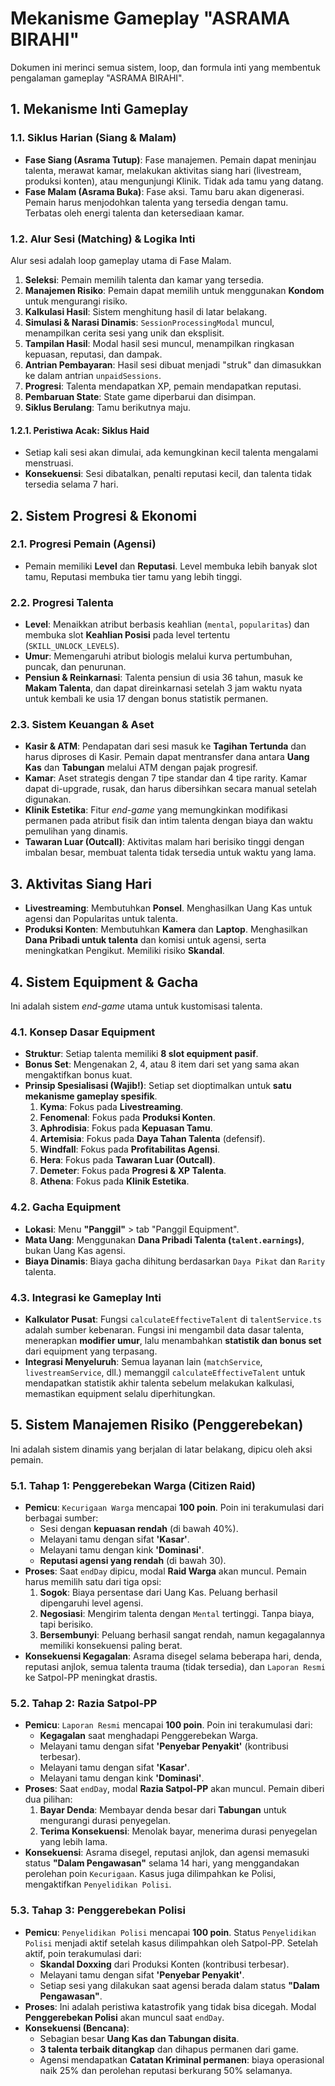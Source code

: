 # Mekanisme Gameplay "ASRAMA BIRAHI"

Dokumen ini merinci semua sistem, loop, dan formula inti yang membentuk pengalaman gameplay "ASRAMA BIRAHI".

## 1. Mekanisme Inti Gameplay

### 1.1. Siklus Harian (Siang & Malam)
-   **Fase Siang (Asrama Tutup)**: Fase manajemen. Pemain dapat meninjau talenta, merawat kamar, melakukan aktivitas siang hari (livestream, produksi konten), atau mengunjungi Klinik. Tidak ada tamu yang datang.
-   **Fase Malam (Asrama Buka)**: Fase aksi. Tamu baru akan digenerasi. Pemain harus menjodohkan talenta yang tersedia dengan tamu. Terbatas oleh energi talenta dan ketersediaan kamar.

### 1.2. Alur Sesi (Matching) & Logika Inti
Alur sesi adalah loop gameplay utama di Fase Malam.
1.  **Seleksi**: Pemain memilih talenta dan kamar yang tersedia.
2.  **Manajemen Risiko**: Pemain dapat memilih untuk menggunakan **Kondom** untuk mengurangi risiko.
3.  **Kalkulasi Hasil**: Sistem menghitung hasil di latar belakang.
4.  **Simulasi & Narasi Dinamis**: `SessionProcessingModal` muncul, menampilkan cerita sesi yang unik dan eksplisit.
5.  **Tampilan Hasil**: Modal hasil sesi muncul, menampilkan ringkasan kepuasan, reputasi, dan dampak.
6.  **Antrian Pembayaran**: Hasil sesi dibuat menjadi "struk" dan dimasukkan ke dalam antrian `unpaidSessions`.
7.  **Progresi**: Talenta mendapatkan XP, pemain mendapatkan reputasi.
8.  **Pembaruan State**: State game diperbarui dan disimpan.
9.  **Siklus Berulang**: Tamu berikutnya maju.

#### 1.2.1. Peristiwa Acak: Siklus Haid
-   Setiap kali sesi akan dimulai, ada kemungkinan kecil talenta mengalami menstruasi.
-   **Konsekuensi**: Sesi dibatalkan, penalti reputasi kecil, dan talenta tidak tersedia selama 7 hari.

## 2. Sistem Progresi & Ekonomi

### 2.1. Progresi Pemain (Agensi)
-   Pemain memiliki **Level** dan **Reputasi**. Level membuka lebih banyak slot tamu, Reputasi membuka tier tamu yang lebih tinggi.

### 2.2. Progresi Talenta
-   **Level**: Menaikkan atribut berbasis keahlian (`mental`, `popularitas`) dan membuka slot **Keahlian Posisi** pada level tertentu (`SKILL_UNLOCK_LEVELS`).
-   **Umur**: Memengaruhi atribut biologis melalui kurva pertumbuhan, puncak, dan penurunan.
-   **Pensiun & Reinkarnasi**: Talenta pensiun di usia 36 tahun, masuk ke **Makam Talenta**, dan dapat direinkarnasi setelah 3 jam waktu nyata untuk kembali ke usia 17 dengan bonus statistik permanen.

### 2.3. Sistem Keuangan & Aset
-   **Kasir & ATM**: Pendapatan dari sesi masuk ke **Tagihan Tertunda** dan harus diproses di Kasir. Pemain dapat mentransfer dana antara **Uang Kas** dan **Tabungan** melalui ATM dengan pajak progresif.
-   **Kamar**: Aset strategis dengan 7 tipe standar dan 4 tipe rarity. Kamar dapat di-upgrade, rusak, dan harus dibersihkan secara manual setelah digunakan.
-   **Klinik Estetika**: Fitur *end-game* yang memungkinkan modifikasi permanen pada atribut fisik dan intim talenta dengan biaya dan waktu pemulihan yang dinamis.
-   **Tawaran Luar (Outcall)**: Aktivitas malam hari berisiko tinggi dengan imbalan besar, membuat talenta tidak tersedia untuk waktu yang lama.

## 3. Aktivitas Siang Hari
-   **Livestreaming**: Membutuhkan **Ponsel**. Menghasilkan Uang Kas untuk agensi dan Popularitas untuk talenta.
-   **Produksi Konten**: Membutuhkan **Kamera** dan **Laptop**. Menghasilkan **Dana Pribadi untuk talenta** dan komisi untuk agensi, serta meningkatkan Pengikut. Memiliki risiko **Skandal**.

## 4. Sistem Equipment & Gacha

Ini adalah sistem *end-game* utama untuk kustomisasi talenta.

### 4.1. Konsep Dasar Equipment
-   **Struktur**: Setiap talenta memiliki **8 slot equipment pasif**.
-   **Bonus Set**: Mengenakan 2, 4, atau 8 item dari set yang sama akan mengaktifkan bonus kuat.
-   **Prinsip Spesialisasi (Wajib!)**: Setiap set dioptimalkan untuk **satu mekanisme gameplay spesifik**.
    1.  **Kyma**: Fokus pada **Livestreaming**.
    2.  **Fenomenal**: Fokus pada **Produksi Konten**.
    3.  **Aphrodisia**: Fokus pada **Kepuasan Tamu**.
    4.  **Artemisia**: Fokus pada **Daya Tahan Talenta** (defensif).
    5.  **Windfall**: Fokus pada **Profitabilitas Agensi**.
    6.  **Hera**: Fokus pada **Tawaran Luar (Outcall)**.
    7.  **Demeter**: Fokus pada **Progresi & XP Talenta**.
    8.  **Athena**: Fokus pada **Klinik Estetika**.

### 4.2. Gacha Equipment
-   **Lokasi**: Menu **"Panggil"** > tab "Panggil Equipment".
-   **Mata Uang**: Menggunakan **Dana Pribadi Talenta (`talent.earnings`)**, bukan Uang Kas agensi.
-   **Biaya Dinamis**: Biaya gacha dihitung berdasarkan `Daya Pikat` dan `Rarity` talenta.

### 4.3. Integrasi ke Gameplay Inti
-   **Kalkulator Pusat**: Fungsi `calculateEffectiveTalent` di `talentService.ts` adalah sumber kebenaran. Fungsi ini mengambil data dasar talenta, menerapkan **modifier umur**, lalu menambahkan **statistik dan bonus set** dari equipment yang terpasang.
-   **Integrasi Menyeluruh**: Semua layanan lain (`matchService`, `livestreamService`, dll.) memanggil `calculateEffectiveTalent` untuk mendapatkan statistik akhir talenta sebelum melakukan kalkulasi, memastikan equipment selalu diperhitungkan.

## 5. Sistem Manajemen Risiko (Penggerebekan)

Ini adalah sistem dinamis yang berjalan di latar belakang, dipicu oleh aksi pemain.

### 5.1. Tahap 1: Penggerebekan Warga (Citizen Raid)
-   **Pemicu**: `Kecurigaan Warga` mencapai **100 poin**. Poin ini terakumulasi dari berbagai sumber:
    -   Sesi dengan **kepuasan rendah** (di bawah 40%).
    -   Melayani tamu dengan sifat **'Kasar'**.
    -   Melayani tamu dengan kink **'Dominasi'**.
    -   **Reputasi agensi yang rendah** (di bawah 30).
-   **Proses**: Saat `endDay` dipicu, modal **Raid Warga** akan muncul. Pemain harus memilih satu dari tiga opsi:
    1.  **Sogok**: Biaya persentase dari Uang Kas. Peluang berhasil dipengaruhi level agensi.
    2.  **Negosiasi**: Mengirim talenta dengan `Mental` tertinggi. Tanpa biaya, tapi berisiko.
    3.  **Bersembunyi**: Peluang berhasil sangat rendah, namun kegagalannya memiliki konsekuensi paling berat.
-   **Konsekuensi Kegagalan**: Asrama disegel selama beberapa hari, denda, reputasi anjlok, semua talenta trauma (tidak tersedia), dan `Laporan Resmi` ke Satpol-PP meningkat drastis.

### 5.2. Tahap 2: Razia Satpol-PP
-   **Pemicu**: `Laporan Resmi` mencapai **100 poin**. Poin ini terakumulasi dari:
    -   **Kegagalan** saat menghadapi Penggerebekan Warga.
    -   Melayani tamu dengan sifat **'Penyebar Penyakit'** (kontribusi terbesar).
    -   Melayani tamu dengan sifat **'Kasar'**.
    -   Melayani tamu dengan kink **'Dominasi'**.
-   **Proses**: Saat `endDay`, modal **Razia Satpol-PP** akan muncul. Pemain diberi dua pilihan:
    1.  **Bayar Denda**: Membayar denda besar dari **Tabungan** untuk mengurangi durasi penyegelan.
    2.  **Terima Konsekuensi**: Menolak bayar, menerima durasi penyegelan yang lebih lama.
-   **Konsekuensi**: Asrama disegel, reputasi anjlok, dan agensi memasuki status **"Dalam Pengawasan"** selama 14 hari, yang menggandakan perolehan poin `Kecurigaan`. Kasus juga dilimpahkan ke Polisi, mengaktifkan `Penyelidikan Polisi`.

### 5.3. Tahap 3: Penggerebekan Polisi
-   **Pemicu**: `Penyelidikan Polisi` mencapai **100 poin**. Status `Penyelidikan Polisi` menjadi aktif setelah kasus dilimpahkan oleh Satpol-PP. Setelah aktif, poin terakumulasi dari:
    -   **Skandal Doxxing** dari Produksi Konten (kontribusi terbesar).
    -   Melayani tamu dengan sifat **'Penyebar Penyakit'**.
    -   Setiap sesi yang dilakukan saat agensi berada dalam status **"Dalam Pengawasan"**.
-   **Proses**: Ini adalah peristiwa katastrofik yang tidak bisa dicegah. Modal **Penggerebekan Polisi** akan muncul saat `endDay`.
-   **Konsekuensi (Bencana)**:
    -   Sebagian besar **Uang Kas dan Tabungan disita**.
    -   **3 talenta terbaik ditangkap** dan dihapus permanen dari game.
    -   Agensi mendapatkan **Catatan Kriminal permanen**: biaya operasional naik 25% dan perolehan reputasi berkurang 50% selamanya.